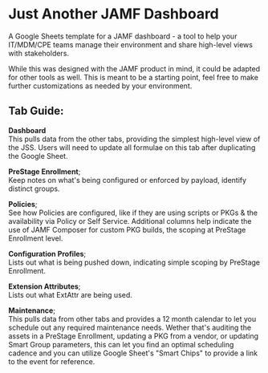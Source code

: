 # Just Another JAMF Dashboard

A Google Sheets template for a JAMF dashboard - a tool to help your IT/MDM/CPE teams manage their environment and share high-level views with stakeholders.

While this was designed with the JAMF product in mind, it could be adapted for other tools as well. This is meant to be a starting point, feel free to make further customizations as needed by your environment.

## Tab Guide:
**Dashboard** <br> This pulls data from the other tabs, providing the simplest high-level view of the JSS. Users will need to update all formulae on this tab after duplicating the Google Sheet. 

**PreStage Enrollment**; <br> Keep notes on what's being configured or enforced by payload, identify distinct groups.

**Policies**; <br> See how Policies are configured, like if they are using scripts or PKGs & the availability via Policy or Self Service. Additional columns help indicate the use of JAMF Composer for custom PKG builds, the scoping at PreStage Enrollment level.

**Configuration Profiles**; <br> Lists out what is being pushed down, indicating simple scoping by PreStage Enrollment. 

**Extension Attributes**; <br> Lists out what ExtAttr are being used. 

**Maintenance**; <br> This pulls data from other tabs and provides a 12 month calendar to let you schedule out any required maintenance needs. Wether that's auditing the assets in a PreStage Enrollment, updating a PKG from a vendor, or updating Smart Group parameters, this can let you find an optimal scheduling cadence and you can utilize Google Sheet's "Smart Chips" to provide a link to the event for reference. 
